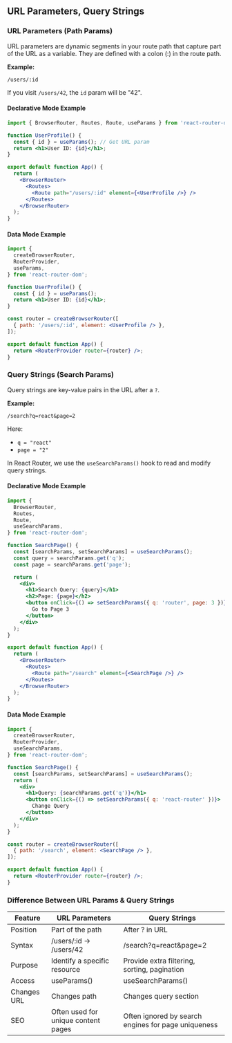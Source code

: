 ## URL Parameters, Query Strings

### URL Parameters (Path Params)

URL parameters are dynamic segments in your route path that capture part of the URL as a variable.
They are defined with a colon (:) in the route path.

**Example:**

    /users/:id

If you visit `/users/42`, the `id` param will be "42".

#### Declarative Mode Example

```jsx
import { BrowserRouter, Routes, Route, useParams } from 'react-router-dom';

function UserProfile() {
  const { id } = useParams(); // Get URL param
  return <h1>User ID: {id}</h1>;
}

export default function App() {
  return (
    <BrowserRouter>
      <Routes>
        <Route path="/users/:id" element={<UserProfile />} />
      </Routes>
    </BrowserRouter>
  );
}
```

#### Data Mode Example

```jsx
import {
  createBrowserRouter,
  RouterProvider,
  useParams,
} from 'react-router-dom';

function UserProfile() {
  const { id } = useParams();
  return <h1>User ID: {id}</h1>;
}

const router = createBrowserRouter([
  { path: '/users/:id', element: <UserProfile /> },
]);

export default function App() {
  return <RouterProvider router={router} />;
}
```

### Query Strings (Search Params)

Query strings are key-value pairs in the URL after a `?`.

**Example:**

    /search?q=react&page=2

Here:

- `q = "react"`
- `page = "2"`

In React Router, we use the `useSearchParams()` hook to read and modify query strings.

#### Declarative Mode Example

```jsx
import {
  BrowserRouter,
  Routes,
  Route,
  useSearchParams,
} from 'react-router-dom';

function SearchPage() {
  const [searchParams, setSearchParams] = useSearchParams();
  const query = searchParams.get('q');
  const page = searchParams.get('page');

  return (
    <div>
      <h1>Search Query: {query}</h1>
      <h2>Page: {page}</h2>
      <button onClick={() => setSearchParams({ q: 'router', page: 3 })}>
        Go to Page 3
      </button>
    </div>
  );
}

export default function App() {
  return (
    <BrowserRouter>
      <Routes>
        <Route path="/search" element={<SearchPage />} />
      </Routes>
    </BrowserRouter>
  );
}
```

#### Data Mode Example

```jsx
import {
  createBrowserRouter,
  RouterProvider,
  useSearchParams,
} from 'react-router-dom';

function SearchPage() {
  const [searchParams, setSearchParams] = useSearchParams();
  return (
    <div>
      <h1>Query: {searchParams.get('q')}</h1>
      <button onClick={() => setSearchParams({ q: 'react-router' })}>
        Change Query
      </button>
    </div>
  );
}

const router = createBrowserRouter([
  { path: '/search', element: <SearchPage /> },
]);

export default function App() {
  return <RouterProvider router={router} />;
}
```

### Difference Between URL Params & Query Strings

| Feature     | URL Parameters                      | Query Strings                                       |
| ----------- | ----------------------------------- | --------------------------------------------------- |
| Position    | Part of the path                    | After ? in URL                                      |
| Syntax      | /users/:id → /users/42              | /search?q=react&page=2                              |
| Purpose     | Identify a specific resource        | Provide extra filtering, sorting, pagination        |
| Access      | useParams()                         | useSearchParams()                                   |
| Changes URL | Changes path                        | Changes query section                               |
| SEO         | Often used for unique content pages | Often ignored by search engines for page uniqueness |

